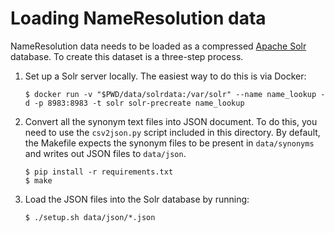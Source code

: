 # Loading NameResolution data

NameResolution data needs to be loaded as a compressed [Apache Solr](https://solr.apache.org/) database.
To create this dataset is a three-step process.

1. Set up a Solr server locally. The easiest way to do this is via Docker:

   ```shell
   $ docker run -v "$PWD/data/solrdata:/var/solr" --name name_lookup -d -p 8983:8983 -t solr solr-precreate name_lookup
   ```

2. Convert all the synonym text files into JSON document. To do this, you need to use the `csv2json.py` script
   included in this directory. By default, the Makefile expects the synonym files to be present in `data/synonyms`
   and writes out JSON files to `data/json`.

   ```shell
   $ pip install -r requirements.txt
   $ make
   ```

3. Load the JSON files into the Solr database by running:

   ```shell
   $ ./setup.sh data/json/*.json
   ```
